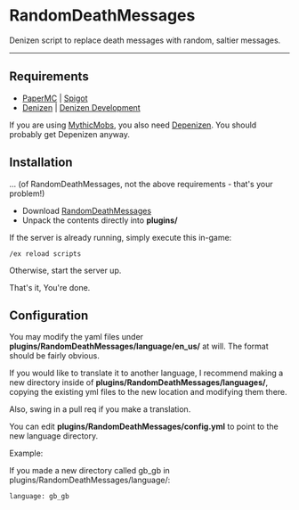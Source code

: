 # RandomDeathMessages

Denizen script to replace death messages with random, saltier messages.

----

## Requirements

* [PaperMC](https://papermc.io/) | [Spigot](https://www.spigotmc.org/)
* [Denizen](https://ci.citizensnpcs.co/job/Denizen/) | [Denizen Development](https://ci.citizensnpcs.co/job/Denizen_Developmental/)

If you are using [MythicMobs](https://www.mythicmobs.net/index.php?pages/download/), you also need [Depenizen](https://ci.citizensnpcs.co/job/Depenizen/). You should probably get Depenizen anyway.

## Installation
... (of RandomDeathMessages, not the above requirements - that's your problem!)

* Download [RandomDeathMessages](https://gominecraft.com/files/RandomDeathMessages.zip)
* Unpack the contents directly into **plugins/**

If the server is already running, simply execute this in-game:

~~~
/ex reload scripts
~~~

Otherwise, start the server up.

That's it, You're done.

## Configuration

You may modify the yaml files under **plugins/RandomDeathMessages/language/en_us/** at will. The format should be fairly obvious.

If you would like to translate it to another language, I recommend making a new directory inside of **plugins/RandomDeathMessages/languages/**, copying the existing yml files to the new location and modifying them there.

Also, swing in a pull req if you make a translation.

You can edit **plugins/RandomDeathMessages/config.yml** to point to the new language directory.

Example:

If you made a new directory called gb_gb in plugins/RandomDeathMessages/language/:

~~~
language: gb_gb
~~~
